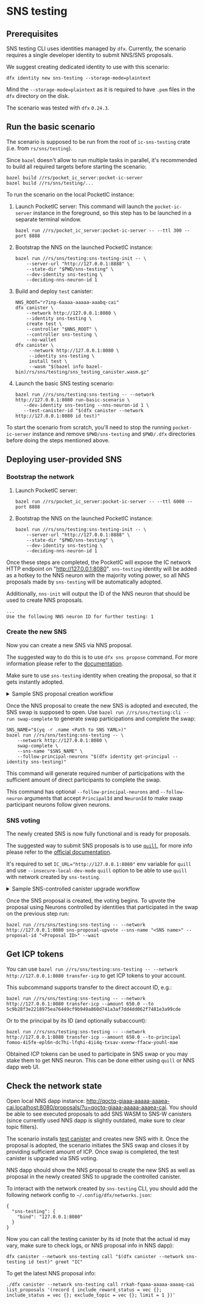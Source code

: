 # SNS testing

## Prerequisites

SNS testing CLI uses identities managed by `dfx`. Currently, the scenario requires a single developer
identity to submit NNS/SNS proposals.

We suggest creating dedicated identity to use with this scenario:
```
dfx identity new sns-testing --storage-mode=plaintext
```
Mind the `--storage-mode=plaintext` as it is required to have `.pem` files in the `dfx` directory on the disk.

The scenario was tested with `dfx` `0.24.3`.

## Run the basic scenario

The scenario is supposed to be run from the root of `ic-sns-testing` crate (i.e. from `rs/sns/testing`).

Since `bazel` doesn't allow to run multiple tasks in parallel, it's recommended to build all required
targets before starting the scenario:
```
bazel build //rs/pocket_ic_server:pocket-ic-server
bazel build //rs/sns/testing/...
```

To run the scenario on the local PocketIC instance:
1) Launch PocketIC server:
   This command will launch the `pocket-ic-server` instance in the foreground, so this step has to be launched
   in a separate terminal window.
   ```
   bazel run //rs/pocket_ic_server:pocket-ic-server -- --ttl 300 --port 8888
   ```
2) Bootstrap the NNS on the launched PocketIC instance:
   ```
   bazel run //rs/sns/testing:sns-testing-init -- \
       --server-url "http://127.0.0.1:8888" \
       --state-dir "$PWD/sns-testing" \
       --dev-identity sns-testing \
       --deciding-nns-neuron-id 1
   ```
3) Build and deploy `test` canister:
   ```
   NNS_ROOT="r7inp-6aaaa-aaaaa-aaabq-cai"
   dfx canister \
       --network http://127.0.0.1:8080 \
       --identity sns-testing \
       create test \
       --controller "$NNS_ROOT" \
       --controller sns-testing \
       --no-wallet
   dfx canister \
        --network http://127.0.0.1:8080 \
        --identity sns-testing \
        install test \
        --wasm "$(bazel info bazel-bin)/rs/sns/testing/sns_testing_canister.wasm.gz"
   ```
4) Launch the basic SNS testing scenario:
   ```
   bazel run //rs/sns/testing:sns-testing -- --network http://127.0.0.1:8080 run-basic-scenario \
      --dev-identity sns-testing --nns-neuron-id 1 \
      --test-canister-id "$(dfx canister --network http://127.0.0.1:8080 id test)"
   ```

To start the scenario from scratch, you'll need to stop the running `pocket-ic-server` instance and
remove `$PWD/sns-testing` and `$PWD/.dfx` directories before doing the steps mentioned above.

## Deploying user-provided SNS

### Bootstrap the network

1) Launch PocketIC server:
   ```
   bazel run //rs/pocket_ic_server:pocket-ic-server -- --ttl 6000 --port 8888
   ```

2) Bootstrap the NNS on the launched PocketIC instance:
   ```
   bazel run //rs/sns/testing:sns-testing-init -- \
       --server-url "http://127.0.0.1:8888" \
       --state-dir "$PWD/sns-testing" \
       --dev-identity sns-testing \
       --deciding-nns-neuron-id 1
   ```

Once these steps are completed, the PocketIC will expose the IC network HTTP endpoint on "http://127.0.0.1:8080".
`sns-testing` identity will be added as a hotkey to the NNS neuron with the majority voting power, so all NNS proposals made
by `sns-testing` will be automatically adopted.

Additionally, `nns-init` will output the ID of the NNS neuron that should be used to create NNS proposals.
```
...
Use the following NNS neuron ID for further testing: 1
```

### Create the new SNS

Now you can create a new SNS via NNS proposal.

The suggested way to do this is to use `dfx sns propose` command. For more information please refer to the [documentation](https://internetcomputer.org/docs/building-apps/governing-apps/launching/launch-steps-1proposal#3-submit-nns-proposal-to-create-sns).

Make sure to use `sns-testing` identity when creating the proposal, so that it gets instantly adopted.

<details>
<summary>Sample SNS proposal creation workflow</summary>
<br>

The example will use `//rs/sns/testing:sns_testing_canister` canister as SNS-controlled canister and will base on the [init YAML file from SNS CLI](../cli/test_sns_init_v2.yaml).

**While using a custom sns_init.yaml file, make sure to set `start_time: null` in the swap parameters to ensure that the swap starts right away after the NNS proposal is executed.**

0) Copy the SNS init YAML to the local directory
   ```
   cp ../cli/test_sns_init_v2.yaml sns_init.yaml
   ```

1) Build and deploy `test` canister:
   ```
   bazel build //rs/sns/testing:sns_testing_canister
   NNS_ROOT="r7inp-6aaaa-aaaaa-aaabq-cai"
   dfx canister \
       --network http://127.0.0.1:8080 \
       --identity sns-testing \
       create test \
       --controller "$NNS_ROOT" \
       --controller sns-testing \
       --no-wallet
   dfx canister \
        --network http://127.0.0.1:8080 \
        --identity sns-testing \
        install test \
        --wasm "$(bazel info bazel-bin)/rs/sns/testing/sns_testing_canister.wasm.gz"
   ```

2) Adjust init YAML file (you will need [`yq`](https://github.com/mikefarah/yq) to be installed to do this):
   ```
   yq -i ".dapp_canisters |= [\""$(dfx canister --network http://127.0.0.1:8080 id test)"\"]" sns_init.yaml
   yq -i ".Distribution.Neurons[0].principal |= \""$(dfx identity get-principal --identity sns-testing)"\"" sns_init.yaml
   yq -i ".Swap.start_time |= null" sns_init.yaml
   ```
3) Propose to create the new SNS:
   ```
   # //rs/sns/cli:sns doesn't support CLI-provided identities despite '--identity' option
   dfx identity use sns-testing
   bazel run //rs/sns/cli:sns -- propose --network http://127.0.0.1:8080 --neuron-id 1 "$PWD/sns_init.yaml"
   ```

4) Complete the swap for the newly created SNS
   ```
   SNS_NAME="$(yq -r .name sns_init.yaml)"
   bazel run //rs/sns/testing:sns-testing -- --network http://127.0.0.1:8080 swap-complete --sns-name "$SNS_NAME"
   ```
</details>

Once the NNS proposal to create the new SNS is adopted and executed, the SNS swap is supposed to open.
Use `bazel run //rs/sns/testing:cli -- run swap-complete` to generate swap participations and complete the swap:
```
SNS_NAME="$(yq -r .name <Path to SNS YAML>)"
bazel run //rs/sns/testing:sns-testing -- \
    --network http://127.0.0.1:8080 \
    swap-complete \
    --sns-name "$SNS_NAME" \
    --follow-principal-neurons "$(dfx identity get-principal --identity sns-testing)"
```

This command will generate required number of participations with the sufficient amount of direct participants to complete the swap.

This command has optional `--follow-principal-neurons` and `--follow-neuron` arguments that accept `PrincipalId` and `NeuronId` to make swap
participant neurons follow given neurons.

### SNS voting

The newly created SNS is now fully functional and is ready for proposals.

The suggested way to submit SNS proposals is to use [`quill`](https://github.com/dfinity/quill/), for more info please refer to the [official documentation](https://internetcomputer.org/docs/building-apps/governing-apps/managing/making-proposals/).

It's required to set `IC_URL="http://127.0.0.1:8080"` env variable for `quill` and use `--insecure-local-dev-mode` `quill` option
to be able to use `quill` with network created by `sns-testing`.

<details>
<summary>Sample SNS-controlled canister upgrade workflow</summary>
<br>

At this point we assume that SNS named "Daniel" was created and its swap was successfully completed.

1) Get SNS neuron ID contolled by `sns-testing` identity:
   ```
   IC_URL="http://127.0.0.1:8080" quill sns neuron-id --principal-id "$(dfx identity get-principal --identity sns-testing)" --memo 42
   ```

   ```
   SNS Neuron Id: a96c889f2eab3fb4ae7aac3978f04eeb039e0ec8047516fcd8fae8b20bd75502
   ```

2) Prepare `sns_canister_ids.json`

   Get SNS canister IDs:
   ```
   IC_URL="http://127.0.0.1:8080" quill --insecure-local-dev-mode sns list-deployed-snses
   ```

   ```
   cat >> sns_canister_ids.json<< EOF
   {
      "root_canister_id":"7tjcv-pp777-77776-qaaaa-cai",
      "governance_canister_id":"7uieb-cx777-77776-qaaaq-cai",
      "index_canister_id":"7pnye-yp777-77776-qaaca-cai",
      "swap_canister_id":"72kjj-zh777-77776-qaabq-cai",
      "ledger_canister_id":"75lp5-u7777-77776-qaaba-cai"
   }
   EOF
   ```

   SNS canister IDs may vary for you.

3) Prepare quill `message.json` with SNS-controlled canister upgrade proposal:
   ```
   quill sns --pem-file ~/.config/dfx/identity/sns-testing/identity.pem --canister-ids-file sns_canister_ids.json make-upgrade-canister-proposal \
      --target-canister-id lxzze-o7777-77777-aaaaa-cai --wasm-path "$(bazel info bazel-bin)/rs/sns/testing/sns_testing_canister.wasm.gz" \
      --title "Upgrade SNS-controlled-canister" --mode upgrade "<Neuron ID>" > message.json
   ```

4) Submit the message with SNS proposal:
   ```
   IC_URL="http://127.0.0.1:8080" quill --insecure-local-dev-mode send message.json
   ```

   This command will return the ID of the newly created proposal
   ```
   ...
   Successfully created new proposal with ID 1
   ```

</details>

Once the SNS proposal is created, the voting begins.
To upvote the proposal using Neurons controlled by identities that participated in the swap on the previous step run:
```
bazel run //rs/sns/testing:sns-testing -- --network http://127.0.0.1:8080 sns-proposal-upvote --sns-name "<SNS name>" --proposal-id "<Proposal ID>" --wait
```

## Get ICP tokens

You can use `bazel run //rs/sns/testing:sns-testing -- --network http://127.0.0.1:8080 transfer-icp` to get ICP tokens to your account.

This subcommand supports transfer to the direct account ID, e.g.:
```
bazel run //rs/sns/testing:sns-testing -- --network http://127.0.0.1:8080 transfer-icp --amount 650.0 --to 5c9b28f3e2218975ea76449cf9b949a860d741a3af7dd4dd062f7481e3a99cde
```

Or to the principal by its ID (and optionally subaccount):
```
bazel run //rs/sns/testing:sns-testing -- --network http://127.0.0.1:8080 transfer-icp --amount 650.0 --to-principal fomoo-4i5fe-epl6n-dc7hi-lfqhi-4ii4q-txsav-xvenw-ffacw-youhl-mae
```

Obtained ICP tokens can be used to participate in SNS swap or you may stake them to get NNS neuron. This can be done either using `quill` or NNS dapp web UI.

## Check the network state

Open local NNS dapp instance: http://qoctq-giaaa-aaaaa-aaaea-cai.localhost:8080/proposals/?u=qoctq-giaaa-aaaaa-aaaea-cai.
You should be able to see executed proposals to add SNS WASM to SNS-W canisters (since currently used NNS dapp is slightly outdated, make sure to clear topic filters).

The scenario installs [test canister](./canister/canister.rs) and creates new SNS with it.
Once the proposal is adopted, the scenario initiates the SNS swap and closes it by providing sufficient amount of ICP.
Once swap is completed, the test canister is upgraded via SNS voting.

NNS dapp should show the NNS proposal to create the new SNS as well as proposal in the newly created SNS to upgrade
the controlled canister.

To interact with the network created by `sns-testing` CLI, you should add the following network config to
`~/.config/dfx/networks.json`:
```
{
  "sns-testing": {
    "bind": "127.0.0.1:8080"
  }
}
```

Now you can call the testing canister by its id (note that the actual id may vary, make sure to check logs, or NNS proposal info in NNS dapp):
```
dfx canister --network sns-testing call "$(dfx canister --network sns-testing id test)" greet "IC"
```

To get the latest NNS proposal info:
```
./dfx canister --network sns-testing call rrkah-fqaaa-aaaaa-aaaaq-cai list_proposals '(record { include_reward_status = vec {}; include_status = vec {}; exclude_topic = vec {}; limit = 1 })'
```


